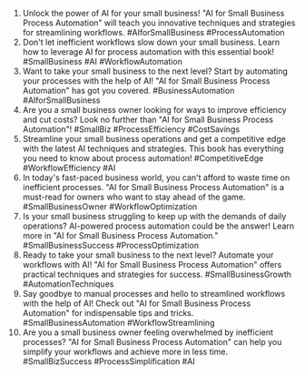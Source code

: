 1. Unlock the power of AI for your small business! "AI for Small Business Process Automation" will teach you innovative techniques and strategies for streamlining workflows. #AIforSmallBusiness #ProcessAutomation
2. Don't let inefficient workflows slow down your small business. Learn how to leverage AI for process automation with this essential book! #SmallBusiness #AI #WorkflowAutomation
3. Want to take your small business to the next level? Start by automating your processes with the help of AI! "AI for Small Business Process Automation" has got you covered. #BusinessAutomation #AIforSmallBusiness
4. Are you a small business owner looking for ways to improve efficiency and cut costs? Look no further than "AI for Small Business Process Automation"! #SmallBiz #ProcessEfficiency #CostSavings
5. Streamline your small business operations and get a competitive edge with the latest AI techniques and strategies. This book has everything you need to know about process automation! #CompetitiveEdge #WorkflowEfficiency #AI
6. In today's fast-paced business world, you can't afford to waste time on inefficient processes. "AI for Small Business Process Automation" is a must-read for owners who want to stay ahead of the game. #SmallBusinessOwner #WorkflowOptimization
7. Is your small business struggling to keep up with the demands of daily operations? AI-powered process automation could be the answer! Learn more in "AI for Small Business Process Automation." #SmallBusinessSuccess #ProcessOptimization
8. Ready to take your small business to the next level? Automate your workflows with AI! "AI for Small Business Process Automation" offers practical techniques and strategies for success. #SmallBusinessGrowth #AutomationTechniques
9. Say goodbye to manual processes and hello to streamlined workflows with the help of AI! Check out "AI for Small Business Process Automation" for indispensable tips and tricks. #SmallBusinessAutomation #WorkflowStreamlining
10. Are you a small business owner feeling overwhelmed by inefficient processes? "AI for Small Business Process Automation" can help you simplify your workflows and achieve more in less time. #SmallBizSuccess #ProcessSimplification #AI
